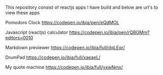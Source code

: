 This repository consist of reactjs apps I have build and below are url's to view these apps

Pomodoro Clock
https://codepen.io/ibia/pen/eQdMOL

Javascript (reactjs) calculator
https://codepen.io/ibia/pen/rQBGMm?editors=0010

Markdown previewer
https://codepen.io/ibia/full/dqLEqr/

DrumPad
https://codepen.io/ibia/full/xaeaeL/

My quote machine
https://codepen.io/ibia/full/yxwNmx/
